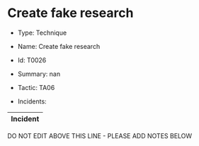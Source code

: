 # Create fake research

* Type: Technique

* Name: Create fake research

* Id: T0026

* Summary: nan

* Tactic: TA06

* Incidents:

| Incident |
| --------- |


DO NOT EDIT ABOVE THIS LINE - PLEASE ADD NOTES BELOW